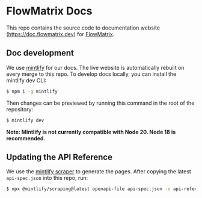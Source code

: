 # FlowMatrix Docs

This repo contains the source code to documentation website (https://doc.flowmatrix.dev) for [FlowMatrix](https://flowmatrix.dev).

## Doc development

We use [mintlify](https://mintlify.com) for our docs. The live website is automatically rebuilt on every merge to this
repo. To develop docs locally, you can install the mintlify dev CLI:

```bash
$ npm i -g mintlify
```

Then changes can be previewed by running this command in the root of the repository:

```bash
$ mintlify dev
```

**Note: Mintlify is not currently compatible with Node 20. Node 18 is recommended.**

## Updating the API Reference

We use the [mintlify scraper](https://mintlify.com/docs/api-playground/openapi-generation)
to generate the pages. After copying the latest `api-spec.json` into this repo, run:

```bash
$ npx @mintlify/scraping@latest openapi-file api-spec.json -o api-reference --overwrite
```
